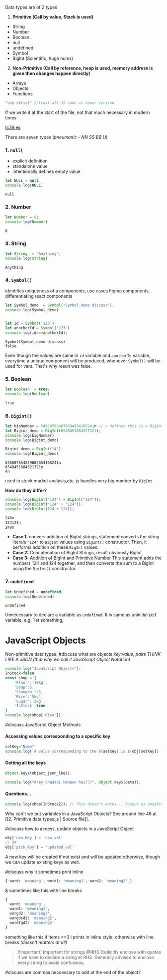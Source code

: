  Data types are of 2 types
1. **Primitive (Call by value, Stack is used)** 
- String
- Number
- Boolean
- null
- undefined
- Symbol
- BigInt (Scientific, huge nums)
2. **Non-Primitive (Call by reference, heap is used, memory address is given then changes happen directly)**
- Arrays
- Objects
- Functions
 
```js
"use strict" //treat all JS code as newer version
```
If we write it at the start of the file, not that much necessary in modern times

[tc39.es](https://)

There are seven types (*pneumonic - NN SS BB U*)

### 1. `null`\
- explicit definition
- standalone value
- intentionally defines empty value
```js
let NULL = null 
console.log(NULL)
```
```Output
null
```

### 2. Number
```js
let Number = 8;
console.log(Number)
```
```Output
8
```

### 3. String
```js
let String  = "Anything";
console.log(String)
```
```Output
Anything
```

### 4. `Symbol()`
identifies uniqueness of a components, use cases Figma components, differentiating react components 
```js
let Symbol_demo  = Symbol("Symbol_demo discuss");
console.log(Symbol_demo)


let id = Symbol('123')
let anotherId = Symbol('123')
console.log(id===anotherId);
```
```Output
Symbol(Symbol_demo discuss)
false
```
Even though the values are same in `id` variable and `anotherId` variable, everytime a unique component will be produced, whenever `Symbol()` will be used for vars. That's why result was false. 

### 5. Boolean
```js
let Boolean  = true;
console.log(Boolean)
```
```sh
true
```

### 6. `Bigint()`
```js
let bigNumber = 546687654879684654165241n // n defines this is a BigIntu
let Bigint_demo = BigInt(6548451684321321);
console.log(bigNumber)
console.log(Bigint_demo)

Bigint_demo = BigInt("4"); 
console.log(Bigint_demo)
```
```Output
546687654879684654165241n
6548451684321321n
4n
```
used in stock market analysis,etc. js handles very  big number by `BigInt`

**How do they differ?**
```js
console.log(BigInt("124") + BigInt("124"));
console.log(BigInt("124" + "124"));
console.log(BigInt(124 + 124));
```
```sh
248n
124124n
248n
```
- **Case 1:** convers addition of BigInt strings, statement converts the string literals `"124"` to `BigInt` values using `BigInt()` constructor. Then, it performs addition on these `BigInt` values.
- **Case 2:** Concatenation of BigInt Strings, result obviously BigInt
- **Case 3:** Addition of BigInt and Primitive Number This statement adds the numbers 124 and 124 together, and then converts the sum to a BigInt using the `BigInt()` constructor.
### 7. `undefined`
```js
let Undefined = undefined; 
console.log(Undefined)
```
```Output
undefined
```

Unnecessary to declare a variable as `undefined`. It is same as uninitialized variable, e.g. `let something;

# JavaScript Objects
Non-primitive data types. 
#discuss what are objects 
*key:value, pairs THINK LIKE A JSON (that why we call it JavaScript Object Notation)*
```js
console.log("JavaScript Objects");
InStock=false
const shop = {
    'Flour':'10kg',
    'Soap':5,
    'Shampoo':25,
    'Rice':'5kg',
    'Sugar':'2kg',
    'InStock':true
}
console.log(shop['Rice']);
```


#discuss JavaScript Object Methods

#### Accessing values corresponding to a specific key

```js
setKey="Name"
console.log(`A value corresponding to the ${setKey} is ${obj[setKey]} `);
```

#### Getting all the keys

```js
Object.keys(object_json_lke));
```

```js
console.log("Arey chaaabi kahaan hai!??", Object.keys(data));
```
#### Questions...

```js
console.log(shop[InStock2]); // This doesn't works... Output as undefined 
```
Why can't we put variables in a JavaScript Objects? See around line 46 at [[2. Primitive data types.js | Source file]].

#discuss how to access, update objects in a JavaScript Object

```js
obj['new_Key'] = 'new_val'
// OR
obj['pick_Key'] = 'updated_val'
```
A new key will be created if not exist and will be updated otherwise, though we can update existing keys as well.

#discuss why it sometimes print inline
```sh
{ word: 'meaning', word1: 'meaning1', word2: 'meaning2' }
```
& sometimes like this with line breaks
```sh
{
  word: 'meaning',
  word1: 'meaning1',
  worgd2: 'meaning2',
  worgdsd2: 'meaning2',
  wordfgd2: 'meaning2'
}
```



something like this 
if items <=3 i prints in inline style, otherwise with line breaks *(doesn't matters at all)*


> [!important] Important for strings @RHS
> Explicitly enclose with quotes if we have to declare a string at RHS. Generally advised to enclose every string to avoid confusions.


 #discuss are commas neccessary to add at the end of the object?